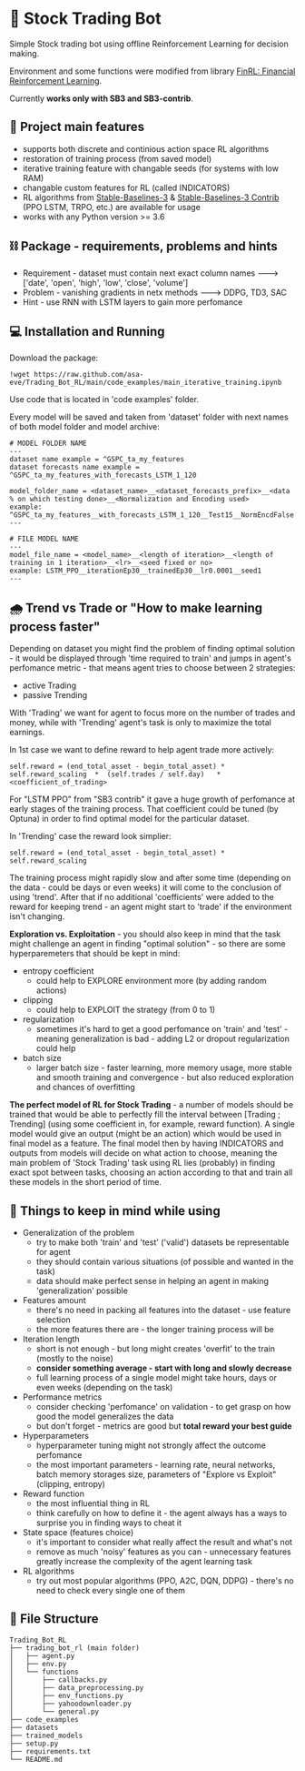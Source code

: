 # 🤖 Stock Trading Bot

Simple Stock trading bot using offline Reinforcement Learning for decision making.

Environment and some functions were modified from library [FinRL: Financial Reinforcement Learning](https://github.com/AI4Finance-Foundation/FinRL). 

Currently **works only with SB3 and SB3-contrib**.

## 🦾 **Project main features**
- supports both discrete and continious action space RL algorithms
- restoration of training process (from saved model)
- iterative training feature with changable seeds (for systems with low RAM)
- changable custom features for RL (called INDICATORS)
- RL algorithms from [Stable-Baselines-3](https://stable-baselines3.readthedocs.io/en/master/) & [Stable-Baselines-3 Contrib](https://github.com/Stable-Baselines-Team/stable-baselines3-contrib) (PPO LSTM, TRPO, etc.) are available for usage
- works with any Python version >= 3.6

## ⛓ **Package - requirements, problems and hints**
- Requirement - dataset must contain next exact column names  ---> ['date', 'open', 'high', 'low', 'close', 'volume']
- Problem     - vanishing gradients in netx methods           ---> DDPG, TD3, SAC
- Hint        - use RNN with LSTM layers to gain more perfomance

## 💻 Installation and Running 
Download the package:
```
!wget https://raw.github.com/asa-eve/Trading_Bot_RL/main/code_examples/main_iterative_training.ipynb
```
Use code that is located in 'code examples' folder.

Every model will be saved and taken from 'dataset' folder with next names of both model folder and model archive:
```
# MODEL FOLDER NAME
---
dataset name example = ^GSPC_ta_my_features
dataset forecasts name example = ^GSPC_ta_my_features_with_forecasts_LSTM_1_120

model_folder_name = <dataset_name>__<dataset_forecasts_prefix>__<data % on which testing done>__<Normalization and Encoding used>
example: ^GSPC_ta_my_features__with_forecasts_LSTM_1_120__Test15__NormEncdFalse
---

# FILE MODEL NAME
---
model_file_name = <model_name>__<length of iteration>__<length of training in 1 iteration>__<lr>__<seed fixed or no>
example: LSTM_PPO__iterationEp30__trainedEp30__lr0.0001__seed1
---
```

## 🌧 **Trend vs Trade** or **"How to make learning process faster"**
Depending on dataset you might find the problem of finding optimal solution - it would be displayed through 'time required to train' and jumps in agent's perfomance metric - that means agent tries to choose between 2 strategies:
- active Trading
- passive Trending

With 'Trading' we want for agent to focus more on the number of trades and money, while with 'Trending' agent's task is only to maximize the total earnings. 

In 1st case we want to define reward to help agent trade more actively:
```
self.reward = (end_total_asset - begin_total_asset) * self.reward_scaling  *  (self.trades / self.day)   *  <coefficient_of_trading>
```
For "LSTM PPO" from "SB3 contrib" it gave a huge growth of perfomance at early stages of the training process. That coefficient could be tuned (by Optuna) in order to find optimal model for the particular dataset.

In 'Trending' case the reward look simplier:
```
self.reward = (end_total_asset - begin_total_asset) * self.reward_scaling
```
The training process might rapidly slow and after some time (depending on the data - could be days or even weeks) it will come to the conclusion of using 'trend'. After that if no additional 'coefficients' were added to the reward for keeping trend - an agent might start to 'trade' if the environment isn't changing. 

**Exploration vs. Exploitation** - you should also keep in mind that the task might challenge an agent in finding "optimal solution" - so there are some hyperparemeters that should be kept in mind:
- entropy coefficient
    - could help to EXPLORE environment more (by adding random actions)
- clipping
    - could help to EXPLOIT the strategy (from 0 to 1)
- regularization
    - sometimes it's hard to get a good perfomance on 'train' and 'test' - meaning generalization is bad - adding L2 or dropout regularization could help
- batch size
    - larger batch size - faster learning, more memory usage, more stable and smooth training and convergence - but also reduced exploration and chances of overfitting

**The perfect model of RL for Stock Trading** - a number of models should be trained that would be able to perfectly fill the interval between [Trading ; Trending] (using some coefficient in, for example, reward function). A single model would give an output (might be an action) which would be used in final model as a feature. The final model then by having INDICATORS and outputs from models will decide on what action to choose, meaning the main problem of 'Stock Trading' task using RL lies (probably) in finding exact spot between tasks, choosing an action according to that and train all these models in the short period of time.

## 🧠 Things to keep in mind while using
- Generalization of the problem
  - try to make both 'train' and 'test' ('valid') datasets be representable for agent 
  - they should contain various situations (of possible and wanted in the task)
  - data should make perfect sense in helping an agent in making 'generalization' possible
- Features amount
  - there's no need in packing all features into the dataset - use feature selection
  - the more features there are - the longer training process will be
- Iteration length
  - short is not enough - but long might creates 'overfit' to the train (mostly to the noise)
  - **consider something average - start with long and slowly decrease**
  - full learning process of a single model might take hours, days or even weeks (depending on the task)
- Performance metrics
  - consider checking 'perfomance' on validation - to get grasp on how good the model generalizes the data
  - but don't forget - metrics are good but **total reward your best guide**
- Hyperparameters
  - hyperparameter tuning might not strongly affect the outcome perfomance
  - the most important parameters - learning rate, neural networks, batch memory storages size, parameters of "Explore vs Exploit" (clipping, entropy)
- Reward function
  - the most influential thing in RL
  - think carefully on how to define it - the agent always has a ways to surprise you in finding ways to cheat it
- State space (features choice)
  - it's important to consider what really affect the result and what's not
  - remove as much 'noisy' features as you can - unnecessary features greatly increase the complexity of the agent learning task
- RL algorithms
  - try out most popular algorithms (PPO, A2C, DQN, DDPG) - there's no need to check every single one of them


## 📃 File Structure
```
Trading_Bot_RL
├── trading_bot_rl (main folder)
│   ├── agent.py
│   ├── env.py
│   └── functions
│   	├── callbacks.py
│   	├── data_preprocessing.py
│   	├── env_functions.py
│   	├── yahoodownloader.py
│   	└── general.py
├── code_examples
├── datasets
├── trained_models
├── setup.py
├── requirements.txt
└── README.md
```
